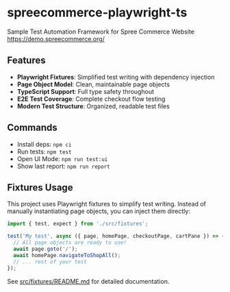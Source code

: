 # spreecommerce-playwright-ts
Sample Test Automation Framework for Spree Commerce Website https://demo.spreecommerce.org/

## Features

- **Playwright Fixtures**: Simplified test writing with dependency injection
- **Page Object Model**: Clean, maintainable page objects
- **TypeScript Support**: Full type safety throughout
- **E2E Test Coverage**: Complete checkout flow testing
- **Modern Test Structure**: Organized, readable test files

## Commands

- Install deps: `npm ci`
- Run tests: `npm test`
- Open UI Mode: `npm run test:ui`
- Show last report: `npm run report`

## Fixtures Usage

This project uses Playwright fixtures to simplify test writing. Instead of manually instantiating page objects, you can inject them directly:

```typescript
import { test, expect } from './src/fixtures';

test('My test', async ({ page, homePage, checkoutPage, cartPane }) => {
  // All page objects are ready to use!
  await page.goto('/');
  await homePage.navigateToShopAll();
  // ... rest of your test
});
```

See [src/fixtures/README.md](src/fixtures/README.md) for detailed documentation.